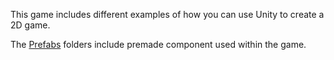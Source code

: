This game includes different examples of how you can use Unity to create a 2D game. 

The [Prefabs](https://github.com/telmerie/Unity/tree/main/2D%20Game/Assets/Prefabs) folders include premade component used within the game. 